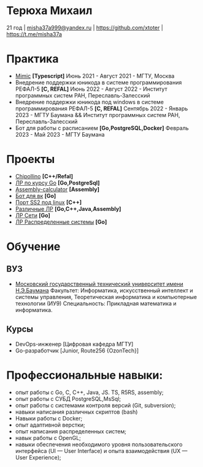 # Терюха Михаил
21 год | misha37a999@yandex.ru | https://github.com/xtoter | https://t.me/misha37a
# Практика
* [Mimic](https://github.com/bmstu-iu9/ptp2021-6-2d-game) **[Typescript]** Июнь 2021 - Август 2021 - МГТУ, Москва
* Внедрение поддержки юникода в системе программирования РЕФАЛ-5  **[C, REFAL]** Июнь 2022 - Август 2022 - Институт программных систем РАН, Переславль-Залесский
* Внедрение поддержки юникода под windows в системе программирования РЕФАЛ-5  **[C, REFAL]** Сентябрь 2022 - Январь 2023 - МГТУ Баумана && Институт программных систем РАН, Переславль-Залесский
* Бот для работы с расписанием  **[Go,PostgreSQL,Docker]** Февраль 2023 - Май 2023 - МГТУ Баумана
# Проекты
* [Chipollino](https://github.com/StarikTenger/Chipollino) **[C++/Refal]** 
* [ЛР по курсу Go](https://github.com/xtoter/GoLabs) **[Go,PostgreSql]**
* [Assembly-calculator](https://github.com/xtoter/Assembly-calculator) **[Assembly]** 
* [Бот для вк](https://github.com/xtoter/sonikbot) **[Go]** 
* [Порт SS2 под linux](https://github.com/xtoter/SpaceSodomy2) **[C++]** 
* [Различные ЛР](https://github.com/xtoter/BMSTU) **[Go,C++,Java,Assembly]** 
* [ЛР Сети](https://github.com/xtoter/seti_lab) **[Go]** 
* [ЛР Распределенные системы](https://github.com/xtoter/distributed_systems) **[Go]** 
# Обучение
## ВУЗ
* [Московский государственный технический университет имени Н.Э.Баумана](https://bmstu.ru/chair/teoreticeskaa-informatika-i-komputernye-tehnologii)
Факультет: Информатика, искусственный интеллект и системы управления, Теоретическая информатика и компьютерные технологии (ИУ9)
Специальность: Прикладная математика и информатика.
## Курсы
* DevOps-инженер [Цифровая кафедра МГТУ]
* Go-разработчик [Junior, Route256 {OzonTech}]
# Профессиональные навыки:
* опыт работы с Go, С, С++, Java, JS. TS, R5RS, assembly;
* опыт работы с СУБД PostgreSQL,MsSql;
* опыт работы с системами контроля версий (Git, subversion);
* навыки написания различных скриптов (bash)
* Навыки работы с Docker;
* опыт адаптивной верстки;
* опыт написания распределенных систем;
* навык работы с OpenGL;
* навыки обеспечения необходимого уровня пользовательского интерфейса (UI — User Interface) и опыта взаимодействия (UX — User Experience);